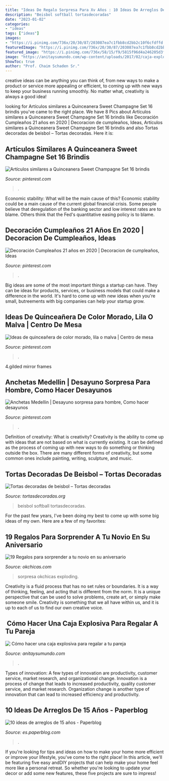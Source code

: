 ```yaml
---
title: "Ideas De Regalo Sorpresa Para Xv Años : 10 Ideas De Arreglos De 15 Años"
description: "Beisbol softball tortasdecoradas"
date: "2023-01-02"
categories:
- "ideas"
tags: ["ideas"]
images:
- "https://i.pinimg.com/736x/20/30/87/203087ea7c1fbb8cd2bb2c10f6cfdffd.jpg"
featuredImage: "https://i.pinimg.com/736x/20/30/87/203087ea7c1fbb8cd2bb2c10f6cfdffd.jpg"
featured_image: "https://i.pinimg.com/736x/58/15/f9/5815f96d4a246205d3f10d9d5ed697f7.jpg"
image: "https://anitaysumundo.com/wp-content/uploads/2017/02/caja-explosiva-para-novia.jpg"
ShowToc: true
author: "Prof. Chaim Schaden Sr."
---
```



creative ideas can be anything you can think of, from new ways to make a product or service more appealing or efficient, to coming up with new ways to keep your business running smoothly. No matter what, creativity is always a good idea!

	

		
looking for Artículos similares a Quinceanera Sweet Champagne Set 16 brindis you've came to the right place. We have 8 Pics about Artículos similares a Quinceanera Sweet Champagne Set 16 brindis like Decoración Cumpleaños 21 años en 2020 | Decoracion de cumpleaños, Ideas, Artículos similares a Quinceanera Sweet Champagne Set 16 brindis and also Tortas decoradas de beisbol – Tortas decoradas. Here it is:
		
    
## Artículos Similares A Quinceanera Sweet Champagne Set 16 Brindis

<img loading=lazy src="https://i.pinimg.com/736x/58/15/f9/5815f96d4a246205d3f10d9d5ed697f7.jpg" onerror="this.onerror=null;this.src='https://tse1.mm.bing.net/th?id=OIP.NawQyebgUtPAaboMoz6x1QHaLe&amp;pid=15.1';" alt="Artículos similares a Quinceanera Sweet Champagne Set 16 brindis">

_Source: pinterest.com_

>. 

	

Economic stability: What will be the main cause of this?
Economic stability could be a main cause of the current global financial crisis. Some people believe that deregulation of the banking sector and low interest rates are to blame. Others think that the Fed's quantitative easing policy is to blame.

    
## Decoración Cumpleaños 21 Años En 2020 | Decoracion De Cumpleaños, Ideas

<img loading=lazy src="https://i.pinimg.com/originals/e1/c7/9f/e1c79fd9fed272dec49778c1129f6eff.jpg" onerror="this.onerror=null;this.src='https://tse2.mm.bing.net/th?id=OIP.PJqMAJL79qGhJ41xGz2GTgHaH9&amp;pid=15.1';" alt="Decoración Cumpleaños 21 años en 2020 | Decoracion de cumpleaños, Ideas">

_Source: pinterest.com_

>. 

	

Big ideas are some of the most important things a startup can have. They can be ideas for products, services, or business models that could make a difference in the world. It's hard to come up with new ideas when you're small, butreements with big companies can help your startup grow.

    
## Ideas De Quinceañera De Color Morado, Lila O Malva | Centro De Mesa

<img loading=lazy src="https://i.pinimg.com/736x/e6/dc/c8/e6dcc85a614fa0eb72a3803088c6a1c6.jpg" onerror="this.onerror=null;this.src='https://tse4.mm.bing.net/th?id=OIP.dIKxlqAVCdlemTgnHNGuVQAAAA&amp;pid=15.1';" alt="Ideas de quinceañera de color morado, lila o malva | Centro de mesa">

_Source: pinterest.com_

>. 

	

4.gilded mirror frames

    
## Anchetas Medellin | Desayuno Sorpresa Para Hombre, Como Hacer Desayunos

<img loading=lazy src="https://i.pinimg.com/736x/20/30/87/203087ea7c1fbb8cd2bb2c10f6cfdffd.jpg" onerror="this.onerror=null;this.src='https://tse4.mm.bing.net/th?id=OIP.fT3L_oeGwBwbGsNMKLFavQHaJB&amp;pid=15.1';" alt="Anchetas Medellin | Desayuno sorpresa para hombre, Como hacer desayunos">

_Source: pinterest.com_

>. 

	

Definition of creativity: What is creativity?
Creativity is the ability to come up with ideas that are not based on what is currently existing. It can be defined as the process of coming up with new ways to do something or thinking outside the box. There are many different forms of creativity, but some common ones include painting, writing, sculpture, and music.

    
## Tortas Decoradas De Beisbol – Tortas Decoradas

<img loading=lazy src="http://tortasdecoradas.org/wp-content/uploads/2014/08/Tortas-decoradas-de-beisbol-12-213x300.jpg" onerror="this.onerror=null;this.src='https://tse2.mm.bing.net/th?id=OIP.Bpu7yTT0Yt0dwmPsMWhZDwAAAA&amp;pid=15.1';" alt="Tortas decoradas de beisbol – Tortas decoradas">

_Source: tortasdecoradas.org_

>beisbol softball tortasdecoradas. 

	

For the past few years, I've been doing my best to come up with some big ideas of my own. Here are a few of my favorites: 

    
## 19 Regalos Para Sorprender A Tu Novio En Su Aniversario

<img loading=lazy src="https://www.okchicas.com/wp-content/uploads/2018/12/Regalos-de-aniversario-8-525x700.jpg" onerror="this.onerror=null;this.src='https://tse3.mm.bing.net/th?id=OIP.33P9Ny8kZJzis5wV3xYFNAHaJ4&amp;pid=15.1';" alt="19 Regalos para sorprender a tu novio en su aniversario">

_Source: okchicas.com_

>sorpresa okchicas exploding. 

	

Creativity is a fluid process that has no set rules or boundaries. It is a way of thinking, feeling, and acting that is different from the norm. It is a unique perspective that can be used to solve problems, create art, or simply make someone smile. Creativity is something that we all have within us, and it is up to each of us to find our own creative voice.

    
## ️ Cómo Hacer Una Caja Explosiva Para Regalar A Tu Pareja

<img loading=lazy src="https://anitaysumundo.com/wp-content/uploads/2017/02/caja-explosiva-para-novia.jpg" onerror="this.onerror=null;this.src='https://tse2.mm.bing.net/th?id=OIP.-DRr37HBqr11Z0I95xSBcQHaFO&amp;pid=15.1';" alt="️ Cómo hacer una caja explosiva para regalar a tu pareja">

_Source: anitaysumundo.com_

>. 

	

Types of innovation: A few types of innovation are productivity, customer service, market research, and organizational change.
Innovation is a process of change that leads to increased productivity, quality customer service, and market research. Organization change is another type of innovation that can lead to increased efficiency and productivity.

    
## 10 Ideas De Arreglos De 15 Años - Paperblog

<img loading=lazy src="https://m1.paperblog.com/i/471/4712160/10-ideas-arreglos-15-anos-L-3Q4lIA.png" onerror="this.onerror=null;this.src='https://tse3.mm.bing.net/th?id=OIP.FQzHvKc1qzNAesz8nCKlZwAAAA&amp;pid=15.1';" alt="10 ideas de arreglos de 15 años - Paperblog">

_Source: es.paperblog.com_

>. 

	

If you're looking for tips and ideas on how to make your home more efficient or improve your lifestyle, you've come to the right place! In this article, we'll be featuring five easy andDIY projects that can help make your home feel more like a personal retreat. So whether you're looking to update your decor or add some new features, these five projects are sure to impress!

